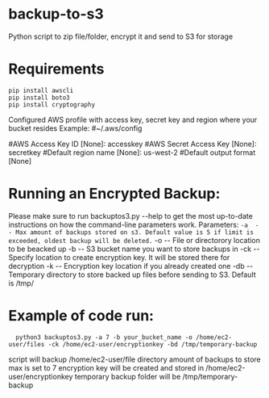 # backup-to-s3
Python script to zip file/folder, encrypt it and send to S3 for storage

# Requirements
    pip install awscli
    pip install boto3
    pip install cryptography

Configured AWS profile with access key, secret key and region where your bucket resides
Example:
#~/.aws/config

#AWS Access Key ID [None]: accesskey
#AWS Secret Access Key [None]: secretkey
#Default region name [None]: us-west-2
#Default output format [None]

# Running an Encrypted Backup:
Please make sure to run backuptos3.py --help to get the most up-to-date instructions on how the command-line parameters work.
Parameters:
    `-a  -- Max amount of backups stored on s3. Default value is 5 if limit is exceeded, oldest backup will be deleted.`
    -o  -- File or directorory location to be beacked up
    -b  -- S3 bucket name you want to store backups in
    -ck -- Specify location to create encryption key. It will be stored there for decryption
    -k  -- Encryption key location if you already created one
    -db -- Temporary directory to store backed up files before sending to S3. Default is /tmp/


# Example of code run:
      python3 backuptos3.py -a 7 -b your_bucket_name -o /home/ec2-user/files -ck /home/ec2-user/encryptionkey -bd /tmp/temporary-backup
script will backup /home/ec2-user/file directory
amount of backups to store max is set to 7
encryption key will be created and stored in /home/ec2-user/encryptionkey
temporary backup folder will be /tmp/temporary-backup
